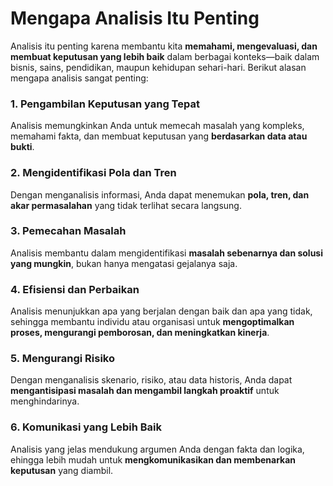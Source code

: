 # Mengapa Analisis Itu Penting

Analisis itu penting karena membantu kita **memahami, mengevaluasi, dan membuat keputusan yang lebih baik** dalam berbagai konteks—baik dalam bisnis, sains, pendidikan, maupun kehidupan sehari-hari. Berikut alasan mengapa analisis sangat penting:

### 1. **Pengambilan Keputusan yang Tepat**
Analisis memungkinkan Anda untuk memecah masalah yang kompleks, memahami fakta, dan membuat keputusan yang **berdasarkan data atau bukti**.

### 2. **Mengidentifikasi Pola dan Tren**
Dengan menganalisis informasi, Anda dapat menemukan **pola, tren, dan akar permasalahan** yang tidak terlihat secara langsung.

### 3. **Pemecahan Masalah**
Analisis membantu dalam mengidentifikasi **masalah sebenarnya dan solusi yang mungkin**, bukan hanya mengatasi gejalanya saja.

### 4. **Efisiensi dan Perbaikan**
Analisis menunjukkan apa yang berjalan dengan baik dan apa yang tidak, sehingga membantu individu atau organisasi untuk **mengoptimalkan proses, mengurangi pemborosan, dan meningkatkan kinerja**.

### 5. **Mengurangi Risiko**
Dengan menganalisis skenario, risiko, atau data historis, Anda dapat **mengantisipasi masalah dan mengambil langkah proaktif** untuk menghindarinya.

### 6. **Komunikasi yang Lebih Baik**
Analisis yang jelas mendukung argumen Anda dengan fakta dan logika, ehingga lebih mudah untuk **mengkomunikasikan dan membenarkan keputusan** yang diambil.